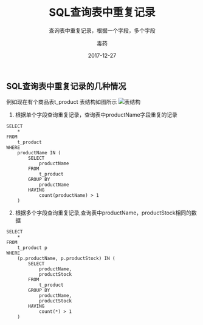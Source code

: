 ﻿---
layout:     post
title:      SQL查询表中重复记录
subtitle:   查询表中重复记录，根据一个字段，多个字段
date:       2017-12-27
author:     毒药
header-img: img/post-bg-re-vs-ng2.jpg
catalog: true
tags:
    - sql
---

## SQL查询表中重复记录的几种情况 ##
例如现在有个商品表t_product
	表结构如图所示
	![表结构](http://img.blog.csdn.net/20171227164550312?watermark/2/text/aHR0cDovL2Jsb2cuY3Nkbi5uZXQvcnVubmVyMTkyMA==/font/5a6L5L2T/fontsize/400/fill/I0JBQkFCMA==/dissolve/70/gravity/SouthEast)

 1. 根据单个字段查询重复记录，查询表中productName字段重复的记录
 

```
SELECT
	*
FROM
	t_product
WHERE
	productName IN (
		SELECT
			productName
		FROM
			t_product
		GROUP BY
			productName
		HAVING
			count(productName) > 1
	)
```

 2. 根据多个字段查询重复记录,查询表中productName，productStock相同的数据
	 

```
SELECT
	*
FROM
	t_product p
WHERE
	(p.productName, p.productStock) IN (
		SELECT
			productName,
			productStock
		FROM
			t_product
		GROUP BY
			productName,
			productStock
		HAVING
			count(*) > 1
	)
```